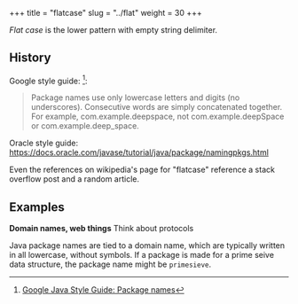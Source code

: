 +++
title = "flatcase"
slug = "../flat"
weight = 30
+++

_Flat case_ is the lower pattern with empty string delimiter.

## History

Google style guide: [^1]:

> Package names use only lowercase letters and digits (no underscores). Consecutive words are simply concatenated together. For example, com.example.deepspace, not com.example.deepSpace or com.example.deep_space.

[^1]: [Google Java Style Guide: Package names](https://google.github.io/styleguide/javaguide.html#s5.2.1-package-names)

Oracle style guide: https://docs.oracle.com/javase/tutorial/java/package/namingpkgs.html

Even the references on wikipedia's page for "flatcase" reference a stack overflow post and a random article.

## Examples

**Domain names, web things**  Think about protocols

Java package names are tied to a domain name, which are typically written in all lowercase, without symbols.  If a package is made for a prime seive data structure, the package name might be `primesieve`.
